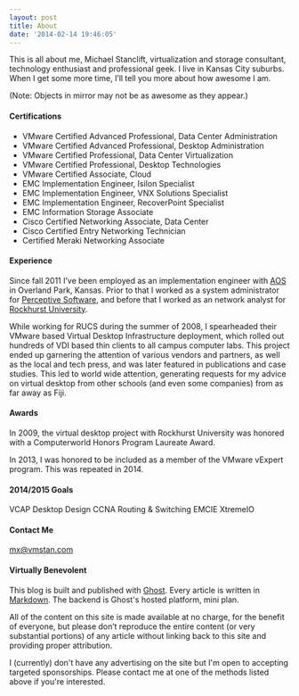 ```yaml
---
layout: post
title: About
date: '2014-02-14 19:46:05'
---
```


This is all about me, Michael Stanclift, virtualization and storage consultant, technology enthusiast and professional geek. I live in Kansas City suburbs. When I get some more time, I’ll tell you more about how awesome I am.

(Note: Objects in mirror may not be as awesome as they appear.)

#### Certifications

* VMware Certified Advanced Professional, Data Center Administration
* VMware Certified Advanced Professional, Desktop Administration
* VMware Certified Professional, Data Center Virtualization
* VMware Certified Professional, Desktop Technologies
* VMware Certified Associate, Cloud
* EMC Implementation Engineer, Isilon Specialist
* EMC Implementation Engineer, VNX Solutions Specialist
* EMC Implementation Engineer, RecoverPoint Specialist
* EMC Information Storage Associate
* Cisco Certified Networking Associate, Data Center
* Cisco Certified Entry Networking Technician
* Certified Meraki Networking Associate

#### Experience

Since fall 2011 I’ve been employed as an implementation engineer with [AOS](http://www.aos5.com) in Overland Park, Kansas. Prior to that I worked as a system administrator for [Perceptive Software](http://www.perceptivesoftware.com), and before that I worked as an network analyst for [Rockhurst University](http://www.rockhurst.edu).

While working for RUCS during the summer of 2008, I spearheaded their VMware based Virtual Desktop Infrastructure deployment, which rolled out hundreds of VDI based thin clients to all campus computer labs. This project ended up garnering the attention of various vendors and partners, as well as the local and tech press, and was later featured in publications and case studies. This led to world wide attention, generating requests for my advice on virtual desktop from other schools (and even some companies) from as far away as Fiji. 

#### Awards

In 2009, the virtual desktop project with Rockhurst University was honored with a Computerworld Honors Program Laureate Award.

In 2013, I was honored to be included as a member of the VMware vExpert program. This was repeated in 2014.

#### 2014/2015 Goals

VCAP Desktop Design
CCNA Routing & Switching
EMCIE XtremeIO

#### Contact Me
[mx@vmstan.com](mailto:mx@vmstan.com)


#### Virtually Benevolent

This blog is built and published with [Ghost](http://ghost.org). Every article is written in [Markdown](http://daringfireball.net/projects/markdown/). The backend is Ghost's hosted platform, mini plan.

All of the content on this site is made available at no charge, for the benefit of everyone, but please don’t reproduce the entire content (or very substantial portions) of any article without linking back to this site and providing proper attribution.

I (currently) don't have any advertising on the site but I'm open to accepting targeted sponsorships. Please contact me at one of the methods listed above if you're interested.
